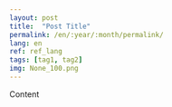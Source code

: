 ```yaml
---
layout: post
title:  "Post Title"
permalink: /en/:year/:month/permalink/
lang: en
ref: ref_lang
tags: [tag1, tag2]
img: None_100.png
---
```


Content
